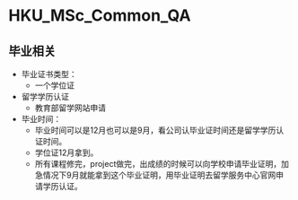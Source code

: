 # HKU_MSc_Common_QA
## 毕业相关
* 毕业证书类型：
    - 一个学位证
* 留学学历认证
    - 教育部留学网站申请
* 毕业时间：
    - 毕业时间可以是12月也可以是9月，看公司认毕业证时间还是留学学历认证时间。
    - 学位证12月拿到。
    - 所有课程修完，project做完，出成绩的时候可以向学校申请毕业证明，加急情况下9月就能拿到这个毕业证明，用毕业证明去留学服务中心官网申请学历认证。

    
    